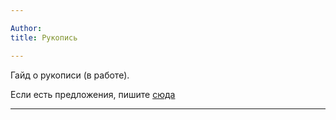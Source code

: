 ```yaml
---

Author:
title: Рукопись

---
```

Гайд о рукописи (в работе).

Если есть предложения, пишите [сюда](https://t.me/neongooru)

-----

 



## 
